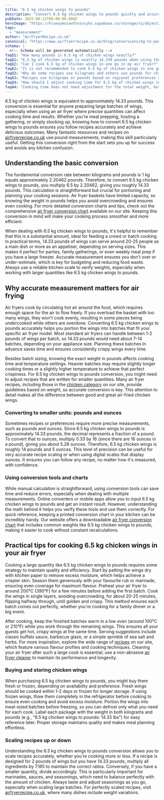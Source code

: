 ```yaml
---
title: "6.5 kg chicken wings to pounds"
description: "Convert 6.5 kg chicken wings to pounds quickly and accurately for perfect air fryer cooking. Get precise measurements and cooking tips here."
pubDate: 2025-08-22T00:00:00.000Z
heroImage: "https://klueoymssxwfnxsvcyhv.supabase.co/storage/v1/object/public/Shmucket/6-5-kg-chicken-wings-to-pounds.webp"
tags:
  - "measurement"
author: "AirFryerRecipe.co.uk"
canonical: "https://www.airfryerrecipe.co.uk/blog/conversions/kg-to-pounds/6-5-kg-chicken-wings-to-pounds"
schema: |
  <!-- Schema will be generated automatically -->
faqQ1: "How many pounds is 6.5 kg of chicken wings exactly?"
faqA1: "6.5 kg of chicken wings is exactly 14.330 pounds when using the standard conversion factor of 1 kilogram equals 2.20462 pounds. For most practical purposes, you can round this to 14.33 pounds or even 14 pounds and 5 ounces if you need imperial measurements. This precision helps when following recipes or dividing portions for cooking."
faqQ2: "Can I cook 6.5 kg of chicken wings in one go in my air fryer?"
faqA2: "It is not recommended to cook 6.5 kg of chicken wings in one go in a standard air fryer, as this would severely overcrowd the basket and lead to uneven cooking. Instead, cook in batches of 1-2 pounds per batch, depending on your air fryer's capacity. This ensures each wing gets crispy and cooked through properly."
faqQ3: "Why do some recipes use kilograms and others use pounds for chicken wings?"
faqA3: "Recipes use kilograms or pounds based on regional preferences and measurement systems; kilograms are common in the UK and Europe, while pounds are used in the US. Converting between them, like 6.5 kg chicken wings to pounds, ensures you can follow any recipe accurately. Many modern recipes provide both measurements to cater to a global audience."
faqQ4: "How should I adjust cooking time for 6.5 kg of chicken wings in the air fryer?"
faqA4: "Cooking time does not need adjustment for the total weight, but rather for each batch size. Cook each 1-2 pound batch at 200°C for 20-25 minutes, flipping halfway. The total time will depend on how many batches you cook sequentially. Keep cooked batches warm in a low oven while finishing the others."
---
```

<p>6.5 kg of chicken wings is equivalent to approximately 14.33 pounds. This conversion is essential for anyone preparing large batches of wings, especially when using an air fryer where precise quantities can affect cooking time and results. Whether you're meal prepping, hosting a gathering, or simply stocking up, knowing how to convert 6.5 kg chicken wings to pounds ensures you follow recipes accurately and achieve delicious outcomes. Many fantastic resources and recipes on <a href="https://www.airfryerrecipe.co.uk">airfryerrecipe.co.uk</a> use pound measurements, making this skill particularly useful. Getting this conversion right from the start sets you up for success and avoids any kitchen confusion.</p>

<h2>Understanding the basic conversion</h2>
<p>The fundamental conversion rate between kilograms and pounds is 1 kg equals approximately 2.20462 pounds. Therefore, to convert 6.5 kg chicken wings to pounds, you multiply 6.5 by 2.20462, giving you roughly 14.33 pounds. This calculation is straightforward but crucial for portioning and planning your cooking sessions. Air fryer baskets have limited capacity, so knowing the weight in pounds helps you avoid overcrowding and ensures even cooking. For more detailed conversion charts and tips, check out the comprehensive <a href="https://www.airfryerrecipe.co.uk/air-fryer-conversion-chart">air fryer conversion chart</a> available on our site. Keeping this conversion in mind will make your cooking process smoother and more efficient.</p>

<p>When dealing with 6.5 kg chicken wings to pounds, it's helpful to remember that this is a substantial amount, ideal for feeding a crowd or batch cooking. In practical terms, 14.33 pounds of wings can serve around 20-25 people as a main dish or more as an appetiser, depending on serving sizes. This makes it perfect for parties, family gatherings, or even weekly meal prep if you have a large freezer. Accurate measurement ensures you don't over or under-estimate, which is key for budgeting and reducing food waste. Always use a reliable kitchen scale to verify weights, especially when working with larger quantities like 6.5 kg chicken wings to pounds.</p>

<h2>Why accurate measurement matters for air frying</h2>
<p>Air fryers cook by circulating hot air around the food, which requires enough space for the air to flow freely. If you overload the basket with too many wings, they won't cook evenly, resulting in some pieces being undercooked while others are overdone. Converting 6.5 kg chicken wings to pounds accurately helps you portion the wings into batches that fit your specific air fryer model. Most standard air fryers can handle between 1-2 pounds of wings per batch, so 14.33 pounds would need about 7-14 batches, depending on your appliance size. Planning these batches in advance saves time and ensures consistently crispy wings every time.</p>

<p>Besides batch sizing, knowing the exact weight in pounds affects cooking time and temperature settings. Heavier batches may require slightly longer cooking times or a slightly higher temperature to achieve that perfect crispiness. For 6.5 kg chicken wings to pounds conversion, you might need to adjust recipes that are written for smaller quantities. Many air fryer recipes, including those in the <a href="https://www.airfryerrecipe.co.uk/recipe-category/chicken">chicken category</a> on our site, provide guidelines based on weight, so accurate conversion is key. This attention to detail makes all the difference between good and great air-fried chicken wings.</p>

<h3>Converting to smaller units: pounds and ounces</h3>
<p>Sometimes recipes or preferences require more precise measurements, such as pounds and ounces. Since 6.5 kg chicken wings to pounds is approximately 14.33 pounds, the decimal represents a fraction of a pound. To convert that to ounces, multiply 0.33 by 16 (since there are 16 ounces in a pound), giving you about 5.28 ounces. Therefore, 6.5 kg chicken wings is roughly 14 pounds and 5 ounces. This level of precision can be useful for very accurate recipe scaling or when using digital scales that display ounces. It ensures you can follow any recipe, no matter how it's measured, with confidence.</p>

<h3>Using conversion tools and charts</h3>
<p>While manual calculation is straightforward, using conversion tools can save time and reduce errors, especially when dealing with multiple measurements. Online converters or mobile apps allow you to input 6.5 kg chicken wings to pounds and get an instant result. However, understanding the math behind it helps you verify these tools and use them correctly. For quick reference, keeping a printed conversion chart in your kitchen can be incredibly handy. Our website offers a downloadable <a href="https://www.airfryerrecipe.co.uk/air-fryer-conversion-chart">air fryer conversion chart</a> that includes common weights like 6.5 kg chicken wings to pounds, making it easier to cook without constant recalculations.</p>

<h2>Practical tips for cooking 6.5 kg chicken wings in your air fryer</h2>
<p>Cooking a large quantity like 6.5 kg chicken wings to pounds requires some strategy to maintain quality and efficiency. Start by patting the wings dry with kitchen paper to remove excess moisture, which helps achieve a crispier skin. Season them generously with your favourite rub or marinade, ensuring even coverage for maximum flavour. Preheat your air fryer to around 200°C (390°F) for a few minutes before adding the first batch. Cook the wings in single layers, avoiding overcrowding, for about 20-25 minutes, flipping halfway through, until golden and crispy. This method ensures each batch comes out perfectly, whether you're cooking for a family dinner or a big event.</p>

<p>After cooking, keep the finished batches warm in a low oven (around 100°C or 210°F) while you work through the remaining wings. This ensures all your guests get hot, crispy wings at the same time. Serving suggestions include classic buffalo sauce, barbecue glaze, or a simple sprinkle of sea salt and herbs. For more inspiration, explore the wide range of <a href="https://www.airfryerrecipe.co.uk/recipes">recipes</a> on our site, which feature various flavour profiles and cooking techniques. Cleaning your air fryer after such a large cook is essential; use a non-abrasive <a href="https://www.airfryerrecipe.co.uk/air-fryer-cleaner">air fryer cleaner</a> to maintain its performance and longevity.</p>

<h3>Buying and storing chicken wings</h3>
<p>When purchasing 6.5 kg chicken wings to pounds, you might buy them fresh or frozen, depending on availability and preference. Fresh wings should be cooked within 1-2 days or frozen for longer storage. If using frozen wings, thaw them completely in the refrigerator before cooking to ensure even cooking and avoid excess moisture. Portion the wings into meal-sized batches before freezing, so you can defrost only what you need for each cook. Label each package with the weight in both kilograms and pounds (e.g., "6.5 kg chicken wings to pounds: 14.33 lbs") for easy reference later. Proper storage maintains quality and makes meal planning effortless.</p>

<h3>Scaling recipes up or down</h3>
<p>Understanding the 6.5 kg chicken wings to pounds conversion allows you to scale recipes accurately, whether you're cooking more or less. If a recipe is designed for 2 pounds of wings but you have 14.33 pounds, multiply all ingredients by 7.165 to maintain the correct ratios. Conversely, if you have a smaller quantity, divide accordingly. This is particularly important for marinades, sauces, and seasonings, which need to balance perfectly with the amount of chicken. Always taste and adjust seasonings as you go, especially when scaling large batches. For perfectly scaled recipes, visit <a href="https://www.airfryerrecipe.co.uk">airfryerrecipe.co.uk</a>, where many dishes include weight variations.</p>
